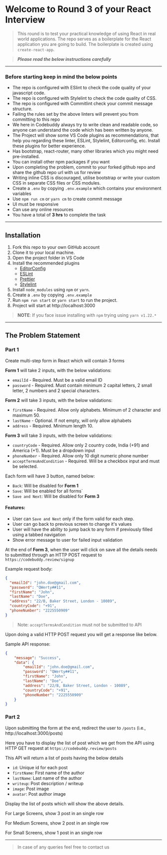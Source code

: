 # Welcome to Round 3 of your React Interview

> This round is to test your practical knowledge of using React in real world applications.
> The repo serves as a boilerplate for the React application you are going to build.
> The boilerplate is created using `create-react-app`.

> ***Please read the below instructions carefully***
---
### Before starting keep in mind the below points

- The repo is configured with ESlint to check the code quality of your javascript code.
- The repo is configured with Stylelint to check the code quality of CSS.
- The repo is configured with Commitlint check your commit message structure.
- Failing the rules set by the above linters will prevent you from committing to this repo
- We here in Codebuddy always try to write clean and readable code, so anyone can understand the code which has been written by anyone.
- The Project will show some VS Code plugins as recommendations, that help you regarding these linter, ESLint, Stylelint, Editorconfig, etc. Install these plugins for better experience.
- Has bootstrap, react-router, many other libraries which you might need pre-installed.
- You can install other npm packages if you want
- Upon completing the problem, commit to your forked github repo and share the github repo url with us for review
- Writing inline CSS is discouraged, utilise bootstrap or write your custom CSS in separate CSS files or CSS modules.
- Create a `.env` by copying `.env.example` which contains your environment variables
- Use `npm run cm` or `yarn cm` to create commit message
- UI must be responsive
- Can use any online resources
- You have a total of **3 hrs** to complete the task

---

## Installation

1. Fork this repo to your own GitHub account
2. Clone it to your local machine.
3. Open the project folder in VS Code
4. Install the recommended plugins
    - [EditorConfig](https://marketplace.visualstudio.com/items?itemName=EditorConfig.EditorConfig)
    - [ESLint](https://marketplace.visualstudio.com/items?itemName=dbaeumer.vscode-eslint)
    - [Prettier](https://marketplace.visualstudio.com/items?itemName=esbenp.prettier-vscode)
    - [Stylelint](https://marketplace.visualstudio.com/items?itemName=stylelint.vscode-stylelint)
5. Install `node_modules` using `npm` or `yarn`.
6. Create a `.env` by copying `.env.example`
7. Run `npm run start` or `yarn start` to run the project.
8. Project will start at http://localhost:3000

> **NOTE**: If you face issue installing with `npm` trying using `yarn v1.22.*`
---

## The Problem Statement
### Part 1
Create multi-step form in React which will contain 3 forms

**Form 1** will take 2 inputs, with the below validations:
- `emailId` - Required. Must be a valid email ID
- `password` - Required. Must contain minimum 2 capital letters, 2 small letter, 2 numbers and 2 special characters.

**Form 2** will take 3 inputs, with the below validations:
- `firstName` - Required. Allow only alphabets. Minimum of 2 character and maximum 50.
- `lastName` - Optional. If not empty, will only allow alphabets
- `address` - Required. Minimum length 10.

**Form 3** will take 3 inputs, with the below validations:
- `countryCode` - Required. Allow only 2 country code, India (+91) and America (+1). Must be a dropdown input
- `phoneNumber` - Required. Allow only 10 digit numeric phone number
- `acceptTermsAndCondition` - Required. Will be a checkbox input and must be selected.

Each form will have 3 button, named below:
- `Back`: Will be disabled for **Form 1**
- `Save`: Will be enabled for all forms`
- `Save and Next`: Will be disabled for **Form 3**

#### Features:
- User can `Save and Next` only if the form valid for each step.
- User can go back to previous screen to change it's values
- User will have the ability to jump back to any form if previously filled using a tabbed navigation
- Show error message to user for failed input validation

At the end of **Form 3**, when the user will click on save all the details needs to submitted through an HTTP POST request to `https://codebuddy.review/signup`

Example request body: 

```json
{
  "emailId": "john.doe@gmail.com",
  "password": "QWerty##11",
  "firstName": "John",
  "lastName": "Doe",
  "address": "22/B, Baker Street, London - 10089",
  "countryCode": "+91",
  "phoneNumber": "2225550909"
}
```

> Note: `acceptTermsAndCondition` must not be submitted to API

Upon doing a valid HTTP POST request you will get a response like below.

Sample API response:
```json
{
    "message": "Success",
    "data": {
        "emailId": "john.doe@gmail.com",
        "password": "QWerty##11",
        "firstName": "John",
        "lastName": "Doe",
        "address": "22/B, Baker Street, London - 10089",
        "countryCode": "+91",
        "phoneNumber": "2225550909"
    }
}
```

### Part 2

Upon submitting the form at the end, redirect the user to `/posts` (i.e., http://localhost:3000/posts)

Here you have to display the list of post which we get from the API using HTTP GET request at `https://codebuddy.review/posts`

This API will return a list of posts having the below details
- `id`: Unique id for each post
- `firstName`: First name of the author
- `lastName`: Last name of the author
- `writeup`: Post description / writeup
- `image`: Post image
- `avatar`: Post author image

Display the list of posts which will show the above details.

For Large Screens, show 3 post in an single row

For Medium Screens, show 2 post in an single row

For Small Screens, show 1 post in an single row

---
> In case of any queries feel free to contact us
